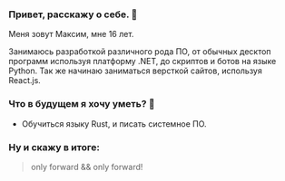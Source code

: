 ### Привет, расскажу о себе. 👋

Меня зовут Максим, мне 16 лет.

Занимаюсь разработкой различного рода ПО, от обычных десктоп программ используя платформу .NET, до скриптов и ботов на языке Python.
Так же начинаю заниматься версткой сайтов, используя React.js.

### Что в будущем я хочу уметь? 🤔

- Обучиться языку Rust, и писать системное ПО.

### Ну и скажу в итоге:

> only forward && only forward!

<!--
**mentolaasc/mentolaasc** is a ✨ _special_ ✨ repository because its `README.md` (this file) appears on your GitHub profile.

Here are some ideas to get you started:

- 🔭 I’m currently working on ...
- 🌱 I’m currently learning ...
- 👯 I’m looking to collaborate on ...
- 🤔 I’m looking for help with ...
- 💬 Ask me about ...
- 📫 How to reach me: ...
- 😄 Pronouns: ...
- ⚡ Fun fact: ...
-->

